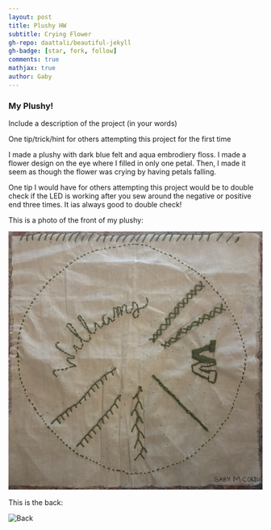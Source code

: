 ```yaml
---
layout: post
title: Plushy HW
subtitle: Crying Flower 
gh-repo: daattali/beautiful-jekyll
gh-badge: [star, fork, follow]
comments: true
mathjax: true
author: Gaby
---
```

### My Plushy! 

Include a description of the project (in your words)

One tip/trick/hint for others attempting this project for the first time

I made a plushy with dark blue felt and aqua embrodiery floss. I made a flower design on the eye where I filled in only one petal. Then, I made it seem as though the flower was crying by having petals falling. 

One tip I would have for others attempting this project would be to double check if the LED is working after you sew around the negative or positive end three times. It ias always good to double check! 

This is a photo of the front of my plushy: 

![Front](/assets/img/sewingsampler.png) 

This is the back: 

![Back](/assests/img/sewingsamplerback.png)
